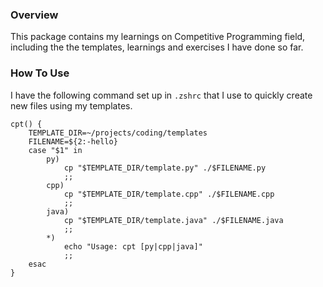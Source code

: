 ### Overview

This package contains my learnings on Competitive Programming field, including the the templates, learnings and exercises I have done so far.

### How To Use

I have the following command set up in `.zshrc` that I use to quickly create new files using my templates.

```
cpt() {
    TEMPLATE_DIR=~/projects/coding/templates
    FILENAME=${2:-hello}
    case "$1" in
        py)
            cp "$TEMPLATE_DIR/template.py" ./$FILENAME.py
            ;;
        cpp)
            cp "$TEMPLATE_DIR/template.cpp" ./$FILENAME.cpp
            ;;
        java)
            cp "$TEMPLATE_DIR/template.java" ./$FILENAME.java
            ;;
        *)
            echo "Usage: cpt [py|cpp|java]"
            ;;
    esac
}
```
